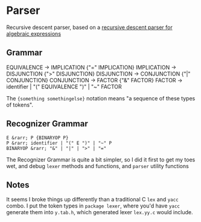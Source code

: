 # Parser

Recursive descent parser, based on a
[recursive descent parser for algebraic expressions](https://www.engr.mun.ca/~theo/Misc/exp_parsing.htm)

## Grammar

   EQUIVALENCE &rarr; IMPLICATION {"=" IMPLICATION}
   IMPLICATION &rarr; DISJUNCTION {">" DISJUNCTION}
   DISJUNCTION &rarr; CONJUNCTION {"|" CONJUNCTION}
   CONJUNCTION &rarr; FACTOR {"&" FACTOR}
   FACTOR &rarr; identifier | "(" EQUIVALENCE ")" | "~" FACTOR

The `{something somethingelse}` notation means "a sequence of these types of tokens".

## Recognizer Grammar

    E &rarr; P {BINARYOP P}
    P &rarr; identifier | "(" E ")" | "~" P
    BINARYOP &rarr; "&" | "|" | ">" | "="

The Recognizer Grammar is quite a bit simpler, so I did it first to get my toes wet,
and debug `lexer` methods and functions, and `parser` utility functions

## Notes

It seems I broke things up differently than a traditional C `lex` and `yacc` combo.
I put the token types in `package lexer`, where you'd have `yacc` generate them
into `y.tab.h`, which generated lexer `lex.yy.c` would include.
